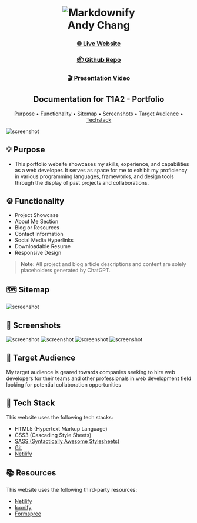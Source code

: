 <h1 align="center">
  <br>
  <img src="../docs/readme-banner.png" alt="Markdownify"></img>
  <br>
  Andy Chang
  <br>
</h1>

<h3 align="center">
<a href="https://andychang.dev/">🌐 Live Website</a>
 </h3>

 <h3 align="center">
<a href="https://github.com/andychangdev/AndyChang_T1A2">📦 Github Repo</a>
 </h3>

 <h3 align="center">
<a href="https://www.canva.com/design/DAF0Mp21qaA/NxMLYnIZ_xzI-09gmM1aRA/view?utm_content=DAF0Mp21qaA&utm_campaign=designshare&utm_medium=link&utm_source=recording_view">🎬 Presentation Video</a>
 </h3>

<h2 align="center">Documentation for T1A2 - Portfolio</h4>

<p align="center">
  <a href="#💡-purpose">Purpose</a> •
  <a href="#⚙️-functionality">Functionality</a> •
  <a href="#🗺️-sitemap">Sitemap</a> •
  <a href="#📸-screenshots">Screenshots</a> •
  <a href="#🎯-target-audience">Target Audience</a> •
  <a href="#📚-techstack">Techstack</a>
</p>

![screenshot](../docs/screencapture.gif)

## 💡 Purpose

- This portfolio website showcases my skills, experience, and capabilities as a web developer. It serves as space for me to exhibit my proficiency in various programming languages, frameworks, and design tools through the display of past projects and collaborations.

## ⚙️ Functionality

- Project Showcase
- About Me Section
- Blog or Resources
- Contact Information
- Social Media Hyperlinks
- Downloadable Resume
- Responsive Design

> **Note:**
> All project and blog article descriptions and content are solely placeholders generated by ChatGPT.

## 🗺️ Sitemap

![screenshot](../docs/sitemap.png)

## 📸 Screenshots

![screenshot](../docs/webcapture1.jpeg)
![screenshot](../docs/webcapture2.jpeg)
![screenshot](../docs/webcapture3.jpeg)
![screenshot](../docs/webcapture4.jpeg)

## 🎯 Target Audience

My target audience is geared towards companies seeking to hire web developers for their teams and other professionals in web development field looking for potential collaboration opportunities

## 🚀 Tech Stack

This website uses the following tech stacks:

- HTML5 (Hypertext Markup Language)
- CSS3 (Cascading Style Sheets)
- [SASS (Syntactically Awesome Stylesheets)](https://sass-lang.com/)
- [Git](https://git-scm.com/)
- [Netilify](https://www.netlify.com/)

## 📚 Resources

This website uses the following third-party resources:

- [Netilify](https://www.netlify.com/)
- [Iconify](https://iconify.design/)
- [Formspree](https://formspree.io/)
